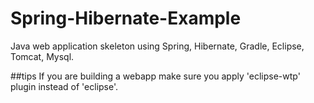 Spring-Hibernate-Example
========================

Java web application skeleton using Spring, Hibernate, Gradle, Eclipse, Tomcat, Mysql.


##tips
If you are building a webapp make sure you apply 'eclipse-wtp' plugin instead of 'eclipse'. 
